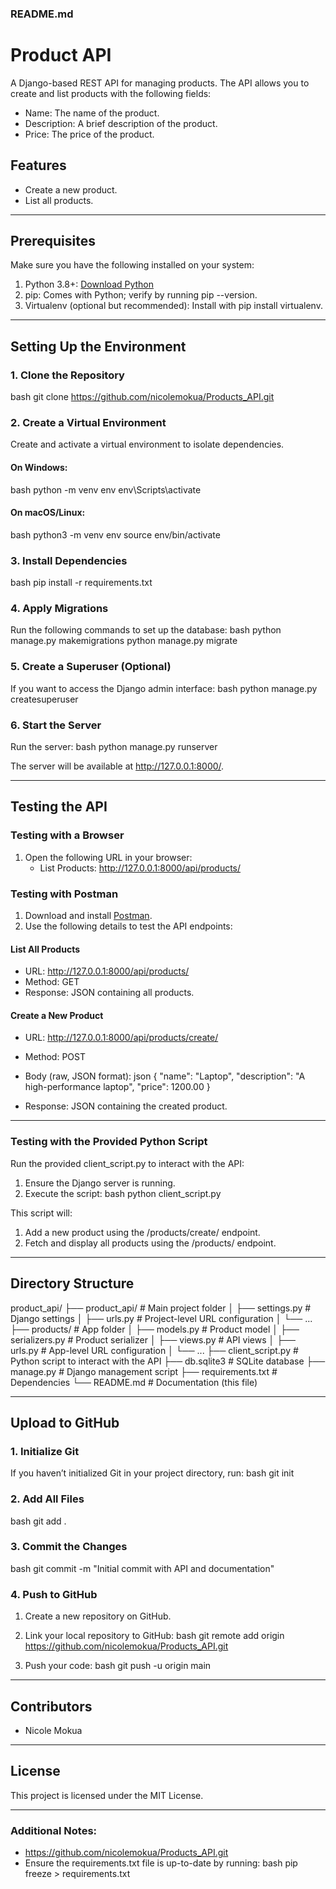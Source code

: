 ### README.md


# Product API

A Django-based REST API for managing products. The API allows you to create and list products with the following fields:
- Name: The name of the product.
- Description: A brief description of the product.
- Price: The price of the product.

## Features
- Create a new product.
- List all products.

---

## Prerequisites

Make sure you have the following installed on your system:
1. Python 3.8+: [Download Python](https://www.python.org/downloads/)
2. pip: Comes with Python; verify by running pip --version.
3. Virtualenv (optional but recommended): Install with pip install virtualenv.

---

## Setting Up the Environment

### 1. Clone the Repository
bash
git clone https://github.com/nicolemokua/Products_API.git


### 2. Create a Virtual Environment
Create and activate a virtual environment to isolate dependencies.

#### On Windows:
bash
python -m venv env
env\Scripts\activate


#### On macOS/Linux:
bash
python3 -m venv env
source env/bin/activate


### 3. Install Dependencies
bash
pip install -r requirements.txt


### 4. Apply Migrations
Run the following commands to set up the database:
bash
python manage.py makemigrations
python manage.py migrate


### 5. Create a Superuser (Optional)
If you want to access the Django admin interface:
bash
python manage.py createsuperuser


### 6. Start the Server
Run the server:
bash
python manage.py runserver


The server will be available at http://127.0.0.1:8000/.

---

## Testing the API

### Testing with a Browser
1. Open the following URL in your browser:
   - List Products: http://127.0.0.1:8000/api/products/

### Testing with Postman
1. Download and install [Postman](https://www.postman.com/).
2. Use the following details to test the API endpoints:

#### List All Products
- URL: http://127.0.0.1:8000/api/products/
- Method: GET
- Response: JSON containing all products.

#### Create a New Product
- URL: http://127.0.0.1:8000/api/products/create/
- Method: POST
- Body (raw, JSON format):
  json
  {
      "name": "Laptop",
      "description": "A high-performance laptop",
      "price": 1200.00
  }
  
- Response: JSON containing the created product.

---

### Testing with the Provided Python Script

Run the provided client_script.py to interact with the API:
1. Ensure the Django server is running.
2. Execute the script:
   bash
   python client_script.py
   

This script will:
1. Add a new product using the /products/create/ endpoint.
2. Fetch and display all products using the /products/ endpoint.

---

## Directory Structure

product_api/
├── product_api/            # Main project folder
│   ├── settings.py         # Django settings
│   ├── urls.py             # Project-level URL configuration
│   └── ...
├── products/               # App folder
│   ├── models.py           # Product model
│   ├── serializers.py      # Product serializer
│   ├── views.py            # API views
│   ├── urls.py             # App-level URL configuration
│   └── ...
├── client_script.py        # Python script to interact with the API
├── db.sqlite3              # SQLite database
├── manage.py               # Django management script
├── requirements.txt        # Dependencies
└── README.md               # Documentation (this file)


---

## Upload to GitHub

### 1. Initialize Git
If you haven’t initialized Git in your project directory, run:
bash
git init


### 2. Add All Files
bash
git add .


### 3. Commit the Changes
bash
git commit -m "Initial commit with API and documentation"


### 4. Push to GitHub
1. Create a new repository on GitHub.
2. Link your local repository to GitHub:
   bash
   git remote add origin https://github.com/nicolemokua/Products_API.git
   
3. Push your code:
   bash
   git push -u origin main
   

---

## Contributors
- Nicole Mokua

---

## License
This project is licensed under the MIT License.



---

### Additional Notes:
- https://github.com/nicolemokua/Products_API.git
- Ensure the requirements.txt file is up-to-date by running:
  bash
  pip freeze > requirements.txt
  ```